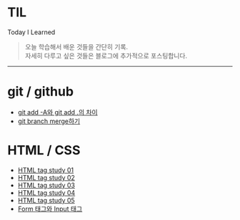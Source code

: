 # TIL
Today I Learned
> 오늘 학습해서 배운 것들을 간단히 기록.  
> 자세히 다루고 싶은 것들은 블로그에 추가적으로 포스팅합니다.
---
# git / github
- [git add -A와 git add .의 차이](https://github.com/sukyungdev/TIL/blob/main/git_add.md)
- [git branch merge하기](https://github.com/sukyungdev/TIL/blob/main/git_branch_merge.md)

# HTML / CSS
- [HTML tag study 01](https://github.com/sukyungdev/TIL/blob/main/html_tag_220124.md)
- [HTML tag study 02](https://github.com/sukyungdev/TIL/blob/main/html_tag_220129.md)
- [HTML tag study 03](https://github.com/sukyungdev/TIL/blob/main/html_tag_220130.md)
- [HTML tag study 04](https://github.com/sukyungdev/TIL/blob/main/html_tag_4.md)
- [HTML tag study 05](https://github.com/sukyungdev/TIL/blob/main/html_tag_5.md)
- [Form 태그와 Input 태그](https://github.com/sukyungdev/TIL/blob/main/form_and_input.md)
